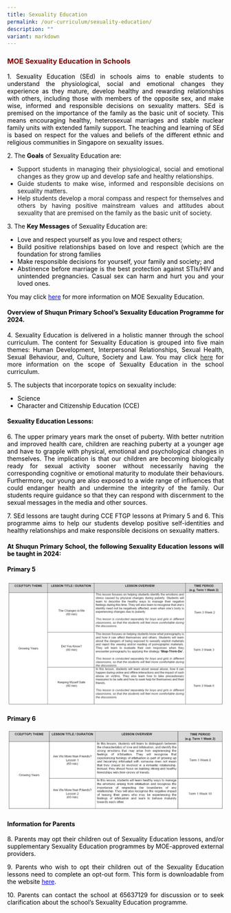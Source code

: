 ```yaml
---
title: Sexuality Education
permalink: /our-curriculum/sexuality-education/
description: ""
variant: markdown
---
```

<h3 style="text-align: justify;"><strong><span style="color: #800000;">MOE Sexuality Education in Schools</span></strong></h3>

<p style="text-align: justify;"><span style="color: #000000;">1. Sexuality Education (SEd) in schools aims to enable students to understand the physiological, social and emotional changes they experience as they mature, develop healthy and rewarding relationships with others, including those with members of the opposite sex, and make wise, informed and responsible decisions on sexuality matters. SEd is premised on the importance of the family as the basic unit of society. This means encouraging healthy, heterosexual marriages and stable nuclear family units with extended family support. The teaching and learning of SEd is based on respect for the values and beliefs of the different ethnic and religious communities in Singapore on sexuality issues.</span></p>
<p style="text-align: justify;"><span style="color: #000000;">2. The <strong>Goals</strong>&nbsp;of Sexuality Education are:</span></p>
<ul style="text-align: justify;">
<li>Support students in managing their physiological, social and emotional changes as they grow up and develop safe and healthy relationships.</li>
<li>Guide students to make wise, informed and responsible decisions on sexuality matters.</li>
<li>Help students develop a moral compass and respect for themselves and others by having positive mainstream values and attitudes about sexuality that are premised on the family as the basic unit of society.</li>
</ul>
<p style="text-align: justify;"><span style="color: #000000;">3. The <strong>Key Messages</strong>&nbsp;of Sexuality Education are:</span></p>
<ul style="text-align: justify;">
<li><span style="color: #000000;">Love and respect yourself as you love and respect others;</span></li>
<li><span style="color: #000000;">Build positive relationships based on love and respect (which are the foundation for strong families</span></li>
<li><span style="color: #000000;">Make responsible decisions for yourself, your family and society; and</span></li>
<li><span style="color: #000000;">Abstinence before marriage is the best protection against STIs/HIV and unintended pregnancies. Casual sex can harm and hurt you and your loved ones.</span></li>
</ul>
<p style="text-align: justify;"><span style="color: #000000;">You may click&nbsp;<a target="_blank" href="https://www.moe.gov.sg/education-in-sg/our-programmes/sexuality-education" style="color: #0000ff;">here</a>&nbsp;for more information on MOE Sexuality Education.</span></p>
<h4 style="text-align: justify;"><span style="color: #000000;"><strong>Overview of Shuqun Primary School’s Sexuality Education Programme for 2024.</strong></span></h4>
<p style="text-align: justify;"><span style="color: #000000;">4. Sexuality Education is delivered in a holistic manner through the school curriculum. The content for Sexuality Education is grouped into five main themes: Human Development, Interpersonal Relationships, Sexual Health, Sexual Behaviour, and, Culture, Society and Law. You may click <a target="_blank" href="https://www.moe.gov.sg/education-in-sg/our-programmes/sexuality-education/scope-and-teaching-approach">here</a>&nbsp;for more information on the scope of Sexuality Education in the school curriculum.</span></p>
<p style="text-align: justify;"><span style="color: #000000;">5. The subjects that incorporate topics on sexuality include:</span></p>
<ul style="text-align: justify;">
<li><span style="color: #000000;">Science</span></li>
<li><span style="color: #000000;">Character and Citizenship Education (CCE)</span></li>
</ul>
<h4 style="text-align: justify;"><span style="color: #000000;"><strong>Sexuality Education Lessons:</strong></span></h4>
<p style="text-align: justify;"><span style="color: #000000;">6. The upper primary years mark the onset of puberty. With better nutrition and improved health care, children are reaching puberty at a younger age and have to grapple with physical, emotional and psychological changes in themselves. The implication is that our children are becoming biologically ready for sexual activity sooner without necessarily having the corresponding cognitive or emotional maturity to modulate their behaviours. Furthermore, our young are also exposed to a wide range of influences that could endanger health and undermine the integrity of the family. Our students require guidance so that they can respond with discernment to the sexual messages in the media and other sources.</span></p>
<p style="text-align: justify;"><span style="color: #000000;">7. SEd lessons are taught during CCE FTGP lessons at Primary 5 and 6. This programme aims to help our students develop positive self-identities and healthy relationships and make responsible decisions on sexuality matters.</span></p>
<h4 style="text-align: justify;"><span style="color: #000000;"><strong>At Shuqun Primary School, the following Sexuality Education lessons will be taught in 2024:</strong></span></h4>
<h4 style="text-align: justify;"><span style="color: #000000;"><strong>Primary 5</strong></span></h4>

![](/images/P5.jpg)

<h4 style="text-align: justify;"><span style="color: #000000;">Primary 6</span></h4>

![](/images/P6.jpg)

<h4 style="text-align: justify;"><span style="color: #000000;"><strong>Information for Parents</strong></span></h4>
<p style="text-align: justify;"><span style="color: #000000;">8. Parents may opt their children out of Sexuality Education lessons, and/or supplementary Sexuality Education programmes by MOE-approved external providers.</span></p>
<p style="text-align: justify;"><span style="color: #000000;">9. Parents who wish to opt their children out of the Sexuality Education lessons need to complete an opt-out form. This form is downloadable from the website <a target="_blank" href="https://form.gov.sg/603886dcca08d10011c2b231" style="color: #0000ff;">here</a>.</span></p>
<p style="text-align: justify;"><span style="color: #000000;">10. Parents can contact the school at 65637129 for discussion or to seek clarification about the school’s Sexuality Education programme.</span></p>